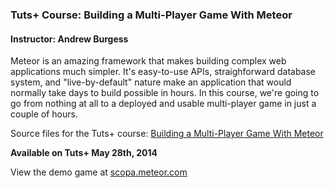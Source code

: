 ### Tuts+ Course: Building a Multi-Player Game With Meteor
#### Instructor: Andrew Burgess

Meteor is an amazing framework that makes building complex web applications much simpler. It's easy-to-use APIs, straighforward database system, and "live-by-default" nature make an application that would normally take days to build possible in hours. In this course, we're going to go from nothing at all to a deployed and usable multi-player game in just a couple of hours.

Source files for the Tuts+ course: [Building a Multi-Player Game With Meteor]("https://courses.tutsplus.com/courses/build-a-multi-player-game-with-meteor")

**Available on Tuts+ May 28th, 2014**

View the demo game at [scopa.meteor.com]("http://scopa.meteor.com")
